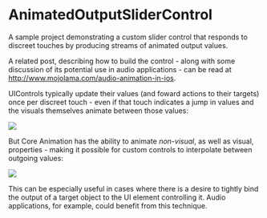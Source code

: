 # AnimatedOutputSliderControl
A sample project demonstrating a custom slider control that responds to discreet touches by producing streams of animated output values.

A related post, describing how to build the control - along with some discussion of its potential use in audio applications - can be read at http://www.mojolama.com/audio-animation-in-ios.

UIControls typically update their values (and foward actions to their targets) once per discreet touch - even if that touch indicates a jump in values and the visuals themselves animate between those values:

<img src="http://www.mojolama.com/wp-content/uploads/2015/08/MOJOSlider-PrintValues-BEFORE.gif" />

But Core Animation has the ability to animate *non-visual*, as well as visual, properties - making it possible for custom controls to interpolate between outgoing values:

<img src="http://www.mojolama.com/wp-content/uploads/2015/08/MOJOSlider-PrintValues-AFTER.gif" />

This can be especially useful in cases where there is a desire to tightly bind the output of a target object to the UI element controlling it. Audio applications, for example, could benefit from this technique.
